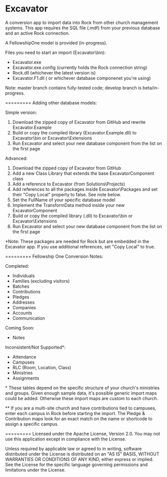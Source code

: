 Excavator
=========

A conversion app to import data into Rock from other church management systems.  This app requires the SQL file (.mdf) from your previous database and an active Rock connection.

A FellowshipOne model is provided (in-progress).

Files you need to start an import (Excavator\bin):
- Excavator.exe
- Excavator.exe.config (currently holds the Rock connection string)
- Rock.dll (whichever the latest version is)
- Excavator.F1.dll ( or whichever database componenet you're using)

Note: master branch contains fully-tested code; develop branch is beta/in-progress.

=========
Adding other database models:

Simple version:
1. Download the zipped copy of Excavator from GitHub and rewrite Excavator.Example
2. Build or copy the compiled library (Excavator.Example.dll) to Excavator\bin or Excavator\Extensions
3. Run Excavator and select your new database component from the list on the first page

Advanced:
1. Download the zipped copy of Excavator from GitHub 
2. Add a new Class Library that extends the base ExcavatorComponent class
3. Add a reference to Excavator (from Solutions\Projects)
4. Add references to all the packages inside Excavator\Packages and set their "Copy Local" property to false.  See note below.  
5. Set the FullName of your specific database model 
6. Implement the TransformData method inside your new ExcavatorComponent
7. Build or copy the compiled library (.dll) to Excavator\bin or Excavator\Extensions
8. Run Excavator and select your new database component from the list on the first page

\*Note: These packages are needed for Rock but are embedded in the Excavator app.  If you use additional references, set "Copy Local" to true.

=========
Fellowship One Conversion Notes:

Completed:
* Individuals 
* Families (excluding visitors)
* Batches
* Contributions
* Pledges
* Addresses
* Companies
* Accounts
* Communication

Coming Soon:
* Notes

Inconsistent/Not Supported*:
* Attendance
* Campuses
* RLC (Room, Location, Class)
* Ministries
* Assignments

\* These tables depend on the specific structure of your church's ministries and groups.  Given enough sample data, it's possible generic import maps could be added.  Otherwise these import maps are custom to each church.

\** If you are a multi-site church and have contributions tied to campuses, enter each campus in Rock before starting the import.  The Pledge & Contribution maps look for an exact match on the name or shortcode to assign a specific campus.

=========
Licensed under the Apache License, Version 2.0. You may not use this application except in compliance with the License.

Unless required by applicable law or agreed to in writing, software distributed under the License is distributed on an "AS IS" BASIS, WITHOUT WARRANTIES OR CONDITIONS OF ANY KIND, either express or implied. See the License for the specific language governing permissions and limitations under the License.
